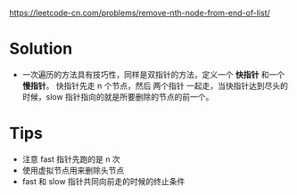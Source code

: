 https://leetcode-cn.com/problems/remove-nth-node-from-end-of-list/
# Solution
* 一次遍历的方法具有技巧性，同样是双指针的方法，定义一个 **快指针** 和一个 **慢指针**。 快指针先走 n 个节点，然后 两个指针 一起走，当快指针达到尽头的时候，slow 指针指向的就是所要删除的节点的前一个。
# Tips
* 注意 fast 指针先跑的是 n 次
* 使用虚拟节点用来删除头节点
* fast 和 slow 指针共同向前走的时候的终止条件
